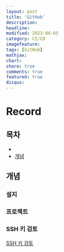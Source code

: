 ```yaml
---
layout: post
title: 'GitHub'
description:
headline:
modified: 2023-04-03
category: CI/CD
imagefeature:
tags: [GitHub]
mathjax:
chart:
share: true
comments: true
featured: true
disqus:
---
```


# Record

## 목차

-   [](#)
-   [개념](#개념)

## 개념

### 설지

### 프로젝트

### SSH 키 검토

[SSH 키 검토](https://docs.github.com/ko/authentication/keeping-your-account-and-data-secure/reviewing-your-ssh-keys)
